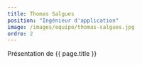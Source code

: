 ```yaml
---
title: Thomas Salgues
position: "Ingénieur d'application"
image: /images/equipe/thomas-salgues.jpg
ordre: 2
---
```


Présentation de {{ page.title }}
